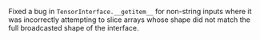 Fixed a bug in `TensorInterface.__getitem__` for non-string inputs where it was incorrectly attempting to slice arrays whose shape did not match the full broadcasted shape of the interface.
